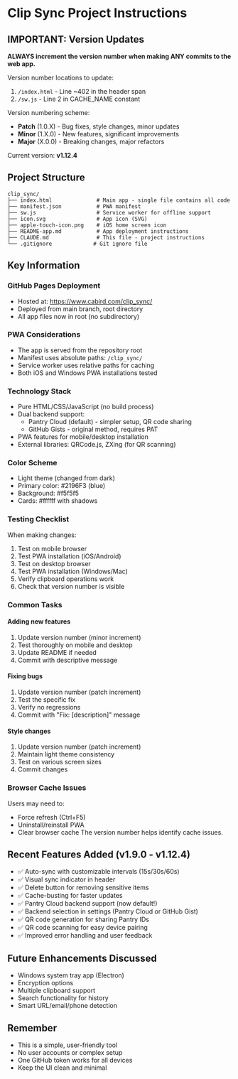 # Clip Sync Project Instructions

## IMPORTANT: Version Updates

**ALWAYS increment the version number when making ANY commits to the web app.**

Version number locations to update:
1. `/index.html` - Line ~402 in the header span
2. `/sw.js` - Line 2 in CACHE_NAME constant

Version numbering scheme:
- **Patch** (1.0.X) - Bug fixes, style changes, minor updates
- **Minor** (1.X.0) - New features, significant improvements
- **Major** (X.0.0) - Breaking changes, major refactors

Current version: **v1.12.4**

## Project Structure

```
clip_sync/
├── index.html              # Main app - single file contains all code
├── manifest.json           # PWA manifest  
├── sw.js                   # Service worker for offline support
├── icon.svg                # App icon (SVG)
├── apple-touch-icon.png    # iOS home screen icon
├── README-app.md           # App deployment instructions
├── CLAUDE.md               # This file - project instructions
└── .gitignore             # Git ignore file
```

## Key Information

### GitHub Pages Deployment
- Hosted at: https://www.cabird.com/clip_sync/
- Deployed from main branch, root directory
- All app files now in root (no subdirectory)

### PWA Considerations
- The app is served from the repository root
- Manifest uses absolute paths: `/clip_sync/`
- Service worker uses relative paths for caching
- Both iOS and Windows PWA installations tested

### Technology Stack
- Pure HTML/CSS/JavaScript (no build process)
- Dual backend support:
  - Pantry Cloud (default) - simpler setup, QR code sharing
  - GitHub Gists - original method, requires PAT
- PWA features for mobile/desktop installation
- External libraries: QRCode.js, ZXing (for QR scanning)

### Color Scheme
- Light theme (changed from dark)
- Primary color: #2196F3 (blue)
- Background: #f5f5f5
- Cards: #ffffff with shadows

### Testing Checklist
When making changes:
1. Test on mobile browser
2. Test PWA installation (iOS/Android)
3. Test on desktop browser
4. Test PWA installation (Windows/Mac)
5. Verify clipboard operations work
6. Check that version number is visible

### Common Tasks

#### Adding new features
1. Update version number (minor increment)
2. Test thoroughly on mobile and desktop
3. Update README if needed
4. Commit with descriptive message

#### Fixing bugs
1. Update version number (patch increment)
2. Test the specific fix
3. Verify no regressions
4. Commit with "Fix: [description]" message

#### Style changes
1. Update version number (patch increment)
2. Maintain light theme consistency
3. Test on various screen sizes
4. Commit changes

### Browser Cache Issues
Users may need to:
- Force refresh (Ctrl+F5)
- Uninstall/reinstall PWA
- Clear browser cache
The version number helps identify cache issues.

## Recent Features Added (v1.9.0 - v1.12.4)
- ✅ Auto-sync with customizable intervals (15s/30s/60s)
- ✅ Visual sync indicator in header
- ✅ Delete button for removing sensitive items
- ✅ Cache-busting for faster updates
- ✅ Pantry Cloud backend support (now default!)
- ✅ Backend selection in settings (Pantry Cloud or GitHub Gist)
- ✅ QR code generation for sharing Pantry IDs
- ✅ QR code scanning for easy device pairing
- ✅ Improved error handling and user feedback

## Future Enhancements Discussed
- Windows system tray app (Electron)
- Encryption options
- Multiple clipboard support
- Search functionality for history
- Smart URL/email/phone detection

## Remember
- This is a simple, user-friendly tool
- No user accounts or complex setup
- One GitHub token works for all devices
- Keep the UI clean and minimal